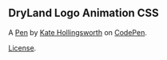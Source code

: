 DryLand Logo Animation CSS
--------------------------


A [Pen](https://codepen.io/KateHollingsworth/pen/bZpbJm) by [Kate Hollingsworth](https://codepen.io/KateHollingsworth) on [CodePen](https://codepen.io).

[License](https://codepen.io/KateHollingsworth/pen/bZpbJm/license).